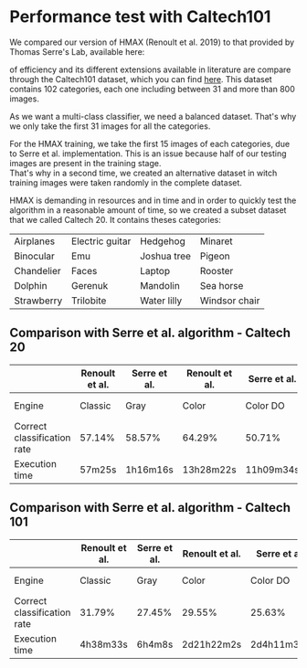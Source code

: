 # Performance test with Caltech101

We compared our version of HMAX (Renoult et al. 2019) to that provided by Thomas Serre's Lab, available here: 

of efficiency and its different extensions available in literature are compare through the Caltech101 dataset, which you can find [here](http://www.vision.caltech.edu/Image_Datasets/Caltech101/).
This dataset contains 102 categories, each one including between 31 and more than 800 images.

As we want a multi-class classifier, we need a balanced dataset. That's why we only take the first 31 images for all the categories.

For the HMAX training, we take the first 15 images of each categories, due to Serre et al. implementation. This is an issue because half of our testing images are present in the training stage.  
That's why in a second time, we created an alternative dataset in witch training images were taken randomly in the complete dataset.

HMAX is demanding in resources and in time and in order to quickly test the algorithm in a reasonable amount of time, so we created a subset dataset that we called Caltech 20. It contains theses categories:

|            |                 |             |               |
|------------|-----------------|-------------|---------------|
| Airplanes  | Electric guitar | Hedgehog    | Minaret       |
| Binocular  | Emu             | Joshua tree | Pigeon        |
| Chandelier | Faces           | Laptop      | Rooster       |
| Dolphin    | Gerenuk         | Mandolin    | Sea horse     |
| Strawberry | Trilobite       | Water lilly | Windsor chair |

## Comparison with Serre et al. algorithm - Caltech 20

|                             | Renoult et al. | Serre et al. | Renoult et al. | Serre et al. | Renoult et al. |
|-----------------------------|----------------|--------------|----------------|--------------|----------------|
| Engine                      | Classic        | Gray         | Color          | Color DO     | Sparse coding  |
| Correct classification rate | 57.14%         | 58.57%       | 64.29%         | 50.71%       | 45.71%         |
| Execution time              | 57m25s         | 1h16m16s     | 13h28m22s      | 11h09m34s    | 2h48m00s        |

## Comparison with Serre et al. algorithm - Caltech 101

|                             | Renoult et al. | Serre et al. | Renoult et al. | Serre et al. | Renoult et al. |
|-----------------------------|----------------|--------------|----------------|--------------|----------------|
| Engine                      | Classic        | Gray         | Color          | Color DO     | Sparse coding  |
| Correct classification rate | 31.79%         | 27.45%       | 29.55%         | 25.63%       | --.--%         |
| Execution time              | 4h38m33s       | 6h4m8s       | 2d21h22m2s     | 2d4h11m30s   | -h--m--s       |
